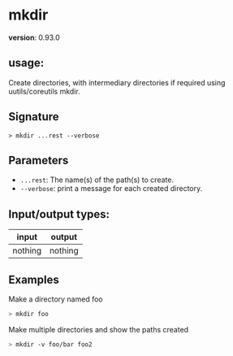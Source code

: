 # mkdir

**version**: 0.93.0

## **usage**:

Create directories, with intermediary directories if required using uutils/coreutils mkdir.

## Signature

`> mkdir ...rest --verbose`

## Parameters

- `...rest`: The name(s) of the path(s) to create.
- `--verbose`: print a message for each created directory.

## Input/output types:

| input   | output  |
| ------- | ------- |
| nothing | nothing |

## Examples

Make a directory named foo

```bash
> mkdir foo
```

Make multiple directories and show the paths created

```bash
> mkdir -v foo/bar foo2
```

